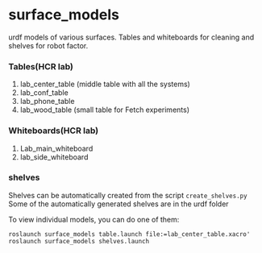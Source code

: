surface_models
=====
urdf models of various surfaces. Tables and whiteboards for cleaning and shelves for robot factor.

### Tables(HCR lab) ###
1. lab_center_table (middle table with all the systems)
2. lab_conf_table 
3. lab_phone_table
4. lab_wood_table (small table for Fetch experiments)

### Whiteboards(HCR lab) ###
1. Lab_main_whiteboard 
2. lab_side_whiteboard 

### shelves ###
Shelves can be automatically created from the script ```create_shelves.py```
Some of the automatically generated shelves are in the urdf folder

To view individual models, you can do one of them:

```
roslaunch surface_models table.launch file:=lab_center_table.xacro'
roslaunch surface_models shelves.launch
```

